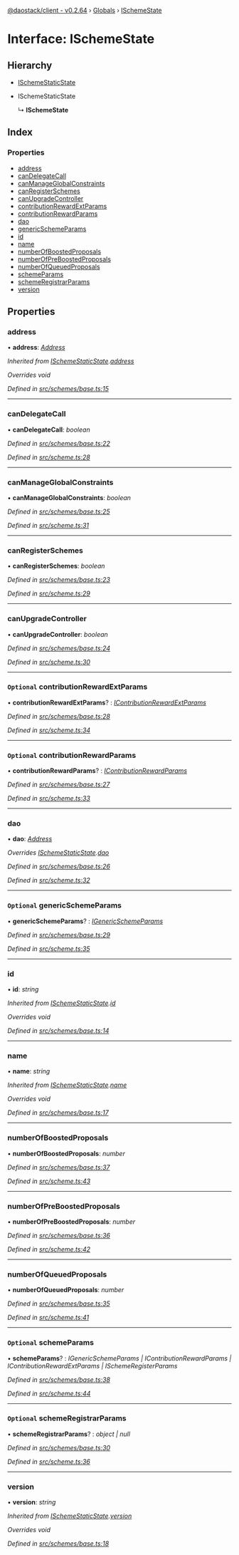 [@daostack/client - v0.2.64](../README.md) › [Globals](../globals.md) › [ISchemeState](ischemestate.md)

# Interface: ISchemeState

## Hierarchy

* [ISchemeStaticState](ischemestaticstate.md)

* ISchemeStaticState

  ↳ **ISchemeState**

## Index

### Properties

* [address](ischemestate.md#address)
* [canDelegateCall](ischemestate.md#candelegatecall)
* [canManageGlobalConstraints](ischemestate.md#canmanageglobalconstraints)
* [canRegisterSchemes](ischemestate.md#canregisterschemes)
* [canUpgradeController](ischemestate.md#canupgradecontroller)
* [contributionRewardExtParams](ischemestate.md#optional-contributionrewardextparams)
* [contributionRewardParams](ischemestate.md#optional-contributionrewardparams)
* [dao](ischemestate.md#dao)
* [genericSchemeParams](ischemestate.md#optional-genericschemeparams)
* [id](ischemestate.md#id)
* [name](ischemestate.md#name)
* [numberOfBoostedProposals](ischemestate.md#numberofboostedproposals)
* [numberOfPreBoostedProposals](ischemestate.md#numberofpreboostedproposals)
* [numberOfQueuedProposals](ischemestate.md#numberofqueuedproposals)
* [schemeParams](ischemestate.md#optional-schemeparams)
* [schemeRegistrarParams](ischemestate.md#optional-schemeregistrarparams)
* [version](ischemestate.md#version)

## Properties

###  address

• **address**: *[Address](../globals.md#address)*

*Inherited from [ISchemeStaticState](ischemestaticstate.md).[address](ischemestaticstate.md#address)*

*Overrides void*

*Defined in [src/schemes/base.ts:15](https://github.com/daostack/client/blob/b547acc/src/schemes/base.ts#L15)*

___

###  canDelegateCall

• **canDelegateCall**: *boolean*

*Defined in [src/schemes/base.ts:22](https://github.com/daostack/client/blob/b547acc/src/schemes/base.ts#L22)*

*Defined in [src/scheme.ts:28](https://github.com/daostack/client/blob/b547acc/src/scheme.ts#L28)*

___

###  canManageGlobalConstraints

• **canManageGlobalConstraints**: *boolean*

*Defined in [src/schemes/base.ts:25](https://github.com/daostack/client/blob/b547acc/src/schemes/base.ts#L25)*

*Defined in [src/scheme.ts:31](https://github.com/daostack/client/blob/b547acc/src/scheme.ts#L31)*

___

###  canRegisterSchemes

• **canRegisterSchemes**: *boolean*

*Defined in [src/schemes/base.ts:23](https://github.com/daostack/client/blob/b547acc/src/schemes/base.ts#L23)*

*Defined in [src/scheme.ts:29](https://github.com/daostack/client/blob/b547acc/src/scheme.ts#L29)*

___

###  canUpgradeController

• **canUpgradeController**: *boolean*

*Defined in [src/schemes/base.ts:24](https://github.com/daostack/client/blob/b547acc/src/schemes/base.ts#L24)*

*Defined in [src/scheme.ts:30](https://github.com/daostack/client/blob/b547acc/src/scheme.ts#L30)*

___

### `Optional` contributionRewardExtParams

• **contributionRewardExtParams**? : *[IContributionRewardExtParams](icontributionrewardextparams.md)*

*Defined in [src/schemes/base.ts:28](https://github.com/daostack/client/blob/b547acc/src/schemes/base.ts#L28)*

*Defined in [src/scheme.ts:34](https://github.com/daostack/client/blob/b547acc/src/scheme.ts#L34)*

___

### `Optional` contributionRewardParams

• **contributionRewardParams**? : *[IContributionRewardParams](icontributionrewardparams.md)*

*Defined in [src/schemes/base.ts:27](https://github.com/daostack/client/blob/b547acc/src/schemes/base.ts#L27)*

*Defined in [src/scheme.ts:33](https://github.com/daostack/client/blob/b547acc/src/scheme.ts#L33)*

___

###  dao

• **dao**: *[Address](../globals.md#address)*

*Overrides [ISchemeStaticState](ischemestaticstate.md).[dao](ischemestaticstate.md#dao)*

*Defined in [src/schemes/base.ts:26](https://github.com/daostack/client/blob/b547acc/src/schemes/base.ts#L26)*

*Defined in [src/scheme.ts:32](https://github.com/daostack/client/blob/b547acc/src/scheme.ts#L32)*

___

### `Optional` genericSchemeParams

• **genericSchemeParams**? : *[IGenericSchemeParams](igenericschemeparams.md)*

*Defined in [src/schemes/base.ts:29](https://github.com/daostack/client/blob/b547acc/src/schemes/base.ts#L29)*

*Defined in [src/scheme.ts:35](https://github.com/daostack/client/blob/b547acc/src/scheme.ts#L35)*

___

###  id

• **id**: *string*

*Inherited from [ISchemeStaticState](ischemestaticstate.md).[id](ischemestaticstate.md#id)*

*Overrides void*

*Defined in [src/schemes/base.ts:14](https://github.com/daostack/client/blob/b547acc/src/schemes/base.ts#L14)*

___

###  name

• **name**: *string*

*Inherited from [ISchemeStaticState](ischemestaticstate.md).[name](ischemestaticstate.md#name)*

*Overrides void*

*Defined in [src/schemes/base.ts:17](https://github.com/daostack/client/blob/b547acc/src/schemes/base.ts#L17)*

___

###  numberOfBoostedProposals

• **numberOfBoostedProposals**: *number*

*Defined in [src/schemes/base.ts:37](https://github.com/daostack/client/blob/b547acc/src/schemes/base.ts#L37)*

*Defined in [src/scheme.ts:43](https://github.com/daostack/client/blob/b547acc/src/scheme.ts#L43)*

___

###  numberOfPreBoostedProposals

• **numberOfPreBoostedProposals**: *number*

*Defined in [src/schemes/base.ts:36](https://github.com/daostack/client/blob/b547acc/src/schemes/base.ts#L36)*

*Defined in [src/scheme.ts:42](https://github.com/daostack/client/blob/b547acc/src/scheme.ts#L42)*

___

###  numberOfQueuedProposals

• **numberOfQueuedProposals**: *number*

*Defined in [src/schemes/base.ts:35](https://github.com/daostack/client/blob/b547acc/src/schemes/base.ts#L35)*

*Defined in [src/scheme.ts:41](https://github.com/daostack/client/blob/b547acc/src/scheme.ts#L41)*

___

### `Optional` schemeParams

• **schemeParams**? : *IGenericSchemeParams | IContributionRewardParams | IContributionRewardExtParams | ISchemeRegisterParams*

*Defined in [src/schemes/base.ts:38](https://github.com/daostack/client/blob/b547acc/src/schemes/base.ts#L38)*

*Defined in [src/scheme.ts:44](https://github.com/daostack/client/blob/b547acc/src/scheme.ts#L44)*

___

### `Optional` schemeRegistrarParams

• **schemeRegistrarParams**? : *object | null*

*Defined in [src/schemes/base.ts:30](https://github.com/daostack/client/blob/b547acc/src/schemes/base.ts#L30)*

*Defined in [src/scheme.ts:36](https://github.com/daostack/client/blob/b547acc/src/scheme.ts#L36)*

___

###  version

• **version**: *string*

*Inherited from [ISchemeStaticState](ischemestaticstate.md).[version](ischemestaticstate.md#version)*

*Overrides void*

*Defined in [src/schemes/base.ts:18](https://github.com/daostack/client/blob/b547acc/src/schemes/base.ts#L18)*
